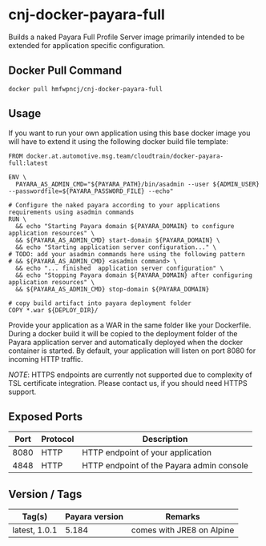 # cnj-docker-payara-full

Builds a naked Payara Full Profile Server image primarily intended to be extended for 
application specific configuration.

## Docker Pull Command
`docker pull hmfwpncj/cnj-docker-payara-full`

## Usage 

If you want to run your own application using this base docker image you will have to extend it 
using the following docker build file template:

``` 
FROM docker.at.automotive.msg.team/cloudtrain/docker-payara-full:latest

ENV \
  PAYARA_AS_ADMIN_CMD="${PAYARA_PATH}/bin/asadmin --user ${ADMIN_USER} --passwordfile=${PAYARA_PASSWORD_FILE} --echo"

# Configure the naked payara according to your applications requirements using asadmin commands
RUN \
  && echo "Starting Payara domain ${PAYARA_DOMAIN} to configure application resources" \
  && ${PAYARA_AS_ADMIN_CMD} start-domain ${PAYARA_DOMAIN} \
  && echo "Starting application server configuration..." \
# TODO: add your asadmin commands here using the following pattern
# && ${PAYARA_AS_ADMIN_CMD} <asadmin command> \
  && echo "... finished  application server configuration" \
  && echo "Stopping Payara domain ${PAYARA_DOMAIN} after configuring application resources" \
  && ${PAYARA_AS_ADMIN_CMD} stop-domain ${PAYARA_DOMAIN}

# copy build artifact into payara deployment folder
COPY *.war ${DEPLOY_DIR}/
```

Provide your application as a WAR in the same folder like your Dockerfile. During a docker build it will be copied 
to the deployment folder of the Payara application server and automatically deployed when the docker container is started.
By default, your application will listen on port 8080 for incoming HTTP traffic.

*NOTE*: HTTPS endpoints are currently not supported due to complexity of TSL certificate integration. Please contact us, if you should need HTTPS support. 

## Exposed Ports

| Port | Protocol | Description |
| --- | --- | --- |
| 8080 | HTTP | HTTP endpoint of your application | 
| 4848 | HTTP | HTTP endpoint of the Payara admin console |
 
## Version / Tags

| Tag(s) | Payara version | Remarks |
| --- | --- | --- |
| latest, 1.0.1 | 5.184 | comes with JRE8 on Alpine |
